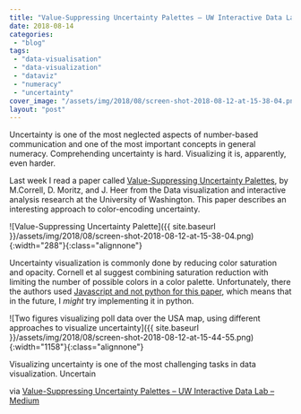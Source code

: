 ```yaml
---
title: "Value-Suppressing Uncertainty Palettes – UW Interactive Data Lab – Medium"
date: 2018-08-14
categories: 
 - "blog"
tags: 
 - "data-visualisation"
 - "data-visualization"
 - "dataviz"
 - "numeracy"
 - "uncertainty"
cover_image: "/assets/img/2018/08/screen-shot-2018-08-12-at-15-38-04.png"
layout: "post"
---
```


Uncertainty is one of the most neglected aspects of number-based communication and one of the most important concepts in general numeracy. Comprehending uncertainty is hard. Visualizing it is, apparently, even harder.

Last week I read a paper called [Value-Suppressing Uncertainty Palettes](http://idl.cs.washington.edu/papers/uncertainty-palettes), by M.Correll, D. Moritz, and J. Heer from the Data visualization and interactive analysis research at the University of Washington. This paper describes an interesting approach to color-encoding uncertainty.

![Value-Suppressing Uncertainty Palette]({{ site.baseurl }}/assets/img/2018/08/screen-shot-2018-08-12-at-15-38-04.png){:width="288"}{:class="alignnone"}

Uncertainty visualization is commonly done by reducing color saturation and opacity.  Cornell et al suggest combining saturation reduction with limiting the number of possible colors in a color palette. Unfortunately, there the authors used [Javascript and not python for this paper](https://github.com/uwdata/vsup), which means that in the future, I *might* try implementing it in python.

![Two figures visualizing poll data over the USA map, using different approaches to visualize uncertainty]({{ site.baseurl }}/assets/img/2018/08/screen-shot-2018-08-12-at-15-44-55.png){:width="1158"}{:class="alignnone"}

 

Visualizing uncertainty is one of the most challenging tasks in data visualization. Uncertain

 

via [Value-Suppressing Uncertainty Palettes – UW Interactive Data Lab – Medium](https://medium.com/@uwdata/value-suppressing-uncertainty-palettes-426130122ce9)
